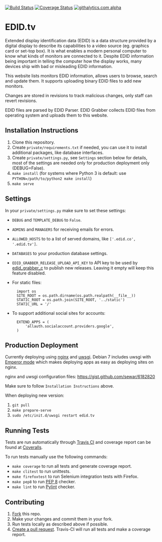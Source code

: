 [![Build Status](https://travis-ci.org/timvideos/edid.tv.png)](https://travis-ci.org/timvideos/edid.tv)
[![Coverage Status](https://coveralls.io/repos/timvideos/edid.tv/badge.png)](https://coveralls.io/r/timvideos/edid.tv)
[![githalytics.com alpha](https://cruel-carlota.pagodabox.com/3546d4188a3ed02851bd28932c1abdf3 "githalytics.com")](http://githalytics.com/timvideos/edid.tv)

EDID.tv
===============

Extended display identification data (EDID) is a data structure provided by a digital display to describe its capabilities to a video source (eg. graphics card or set-top box). It is what enables a modern personal computer to know what kinds of monitors are connected to it. Despite EDID information being important in telling the computer how the display works, many devices ship with bad or misleading EDID information.

This website lists monitors EDID information, allows users to browse, search and update them. It supports uploading binary EDID files to add new monitors.

Changes are stored in revisions to track malicious changes, only staff can revert revisions.

EDID files are parsed by EDID Parser. EDID Grabber collects EDID files from operating system and uploads them to this website.


Installation Instructions
---

1. Clone this repository.
2. Create `private/requirements.txt` if needed, you can use it to install additional packages, like database interfaces.
3. Create `private/settings.py`, see `Settings` section below for details, most of the settings are needed only for production deployment only (DEBUG=False).
4. `make install` (for systems where Python 3 is default: use `PYTHON=/path/to/python2 make install`)
5. `make serve`

Settings
---

In your `private/settings.py` make sure to set these settings:

* `DEBUG` and `TEMPLATE_DEBUG` to `False`.
* `ADMINS` and `MANAGERS` for receiving emails for errors.
* `ALLOWED_HOSTS` to to a list of served domains, like `['.edid.co', '.edid.tv']`.
* `DATABASES` to your production database settings.
* `EDID_GRABBER_RELEASE_UPLOAD_API_KEY` to API key to be used by [edid_grabber_c](http://github.com/sewar/edid_grabber_c) to publish new releases. Leaving it empty will keep this feature disabled.
* For static files:

        import os
        SITE_ROOT = os.path.dirname(os.path.realpath(__file__))
        STATIC_ROOT = os.path.join(SITE_ROOT, '../static')
        STATIC_URL = '/'

* To support additional social sites for accounts:

        EXTEND_APPS = (
            'allauth.socialaccount.providers.google',
        )

Production Deployment
---

Currently deploying using [nginx](http://nginx.org) and [uwsgi](https://github.com/unbit/uwsgi/). Debian 7 includes uwsgi with [Emperor mode](http://uwsgi-docs.readthedocs.org/en/latest/Emperor.html) which makes deploying apps as easy as deploying sites on nginx.

nginx and uwsgi configuration files: https://gist.github.com/sewar/6182820

Make sure to follow `Installation Instructions` above.

When deploying new version:

1. `git pull`
1. `make prepare-serve`
2. `sudo /etc/init.d/uwsgi restart edid.tv`

Running Tests
---

Tests are run automatically through [Travis CI](https://travis-ci.org/timvideos/edid.tv) and coverage report can be found at [Coveralls](https://coveralls.io/r/timvideos/edid.tv).

To run tests manually use the following commands:
* `make coverage` to run all tests and generate coverage report.
* `make clitest` to run unittests.
* `make firefoxtest` to run Selenium integration tests with Firefox.
* `make pep8` to run [PEP 8](http://www.python.org/dev/peps/pep-0008/) checker.
* `make lint` to run [Pylint](http://www.pylint.org) checker.

Contributing
---

1. [Fork](https://help.github.com/articles/fork-a-repo) this repo.
2. Make your changes and commit them in your fork.
3. Run tests locally as described above if possible.
4. [Create a pull request](https://help.github.com/articles/using-pull-requests).
    Travis-CI will run all tests and make a coverage report.

